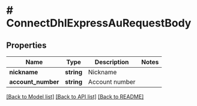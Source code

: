# # ConnectDhlExpressAuRequestBody

## Properties

Name | Type | Description | Notes
------------ | ------------- | ------------- | -------------
**nickname** | **string** | Nickname |
**account_number** | **string** | Account number |

[[Back to Model list]](../../README.md#models) [[Back to API list]](../../README.md#endpoints) [[Back to README]](../../README.md)
